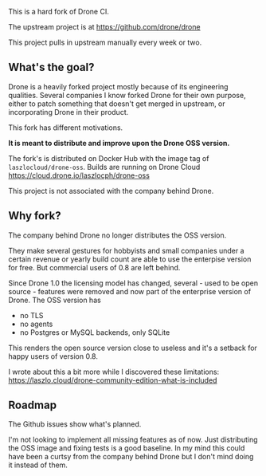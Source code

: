 This is a hard fork of Drone CI.

The upstream project is at https://github.com/drone/drone

This project pulls in upstream manually every week or two.

## What's the goal?

Drone is a heavily forked project mostly because of its engineering qualities. Several companies I know forked Drone for their own purpose, either to patch something that doesn't get merged in upstream, or incorporating Drone in their product.

This fork has different motivations.

**It is meant to distribute and improve upon the Drone OSS version.**

The fork's is distributed on Docker Hub with the image tag of `laszlocloud/drone-oss`. Builds are running on Drone Cloud https://cloud.drone.io/laszlocph/drone-oss

This project is not associated with the company behind Drone.

## Why fork?

The company behind Drone no longer distributes the OSS version.

They make several gestures for hobbyists and small companies under a certain revenue or yearly build count are able to use the enterpise version for free. But commercial users of 0.8 are left behind.

Since Drone 1.0 the licensing model has changed, several - used to be open source - features were removed and now part of the enterprise version of Drone. The OSS version has

- no TLS
- no agents
- no Postgres or MySQL backends, only SQLite

This renders the open source version close to useless and it's a setback for happy users of version 0.8. 

I wrote about this a bit more while I discovered these limitations: https://laszlo.cloud/drone-community-edition-what-is-included

## Roadmap

The Github issues show what's planned.

I'm not looking to implement all missing features as of now. Just distributing the OSS image and fixing tests is a good baseline. In my mind this could have been a curtsy from the company behind Drone but I don't mind doing it instead of them.
